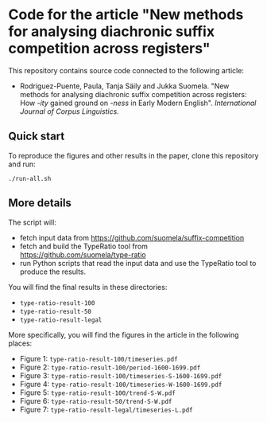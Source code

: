 # Code for the article "New methods for analysing diachronic suffix competition across registers"

This repository contains source code connected to the following article:

- Rodríguez-Puente, Paula, Tanja Säily and Jukka Suomela. "New methods for analysing diachronic suffix competition across registers: How *-ity* gained ground on *-ness* in Early Modern English". *International Journal of Corpus Linguistics.*


## Quick start

To reproduce the figures and other results in the paper, clone this repository and run:

    ./run-all.sh 


## More details

The script will:

- fetch input data from https://github.com/suomela/suffix-competition
- fetch and build the TypeRatio tool from https://github.com/suomela/type-ratio
- run Python scripts that read the input data and use the TypeRatio tool to produce the results.

You will find the final results in these directories:

- `type-ratio-result-100`
- `type-ratio-result-50`
- `type-ratio-result-legal`

More specifically, you will find the figures in the article in the following places:

- Figure 1: `type-ratio-result-100/timeseries.pdf`
- Figure 2: `type-ratio-result-100/period-1600-1699.pdf`
- Figure 3: `type-ratio-result-100/timeseries-S-1600-1699.pdf`
- Figure 4: `type-ratio-result-100/timeseries-W-1600-1699.pdf`
- Figure 5: `type-ratio-result-100/trend-S-W.pdf`
- Figure 6: `type-ratio-result-50/trend-S-W.pdf`
- Figure 7: `type-ratio-result-legal/timeseries-L.pdf`

